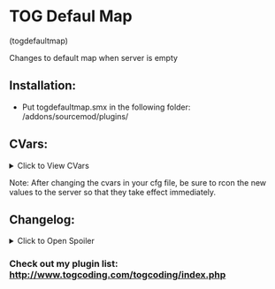 # TOG Defaul Map
(togdefaultmap)

Changes to default map when server is empty


## Installation:
* Put togdefaultmap.smx in the following folder: /addons/sourcemod/plugins/


## CVars:
<details><summary>Click to View CVars</summary>
<p>

* **togdefaultmap_map** - Map to change to when the server is empty.
</p>
</details>


Note: After changing the cvars in your cfg file, be sure to rcon the new values to the server so that they take effect immediately.



## Changelog:
<details>
<summary>Click to Open Spoiler</summary>
<p>
	1.0
		*	Initial creation.
	1.0.1
		*	Updated to new syntax.
</p>
</details>






### Check out my plugin list: http://www.togcoding.com/togcoding/index.php
